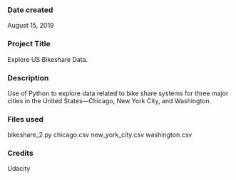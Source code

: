 ### Date created
August 15, 2019

### Project Title
Explore US Bikeshare Data.

### Description
Use of Python to explore data related to bike share systems for three major cities in the United States—Chicago, New York City, and Washington.

### Files used
bikeshare_2.py
chicago.csv
new_york_city.csv
washington.csv

### Credits
Udacity